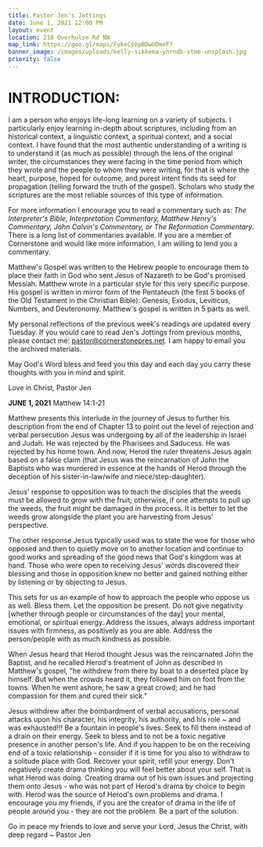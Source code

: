 ```yaml
---
title: Pastor Jen's Jottings
date: June 1, 2021 12:00 PM
layout: event
location: 218 Overhulse Rd NW
map_link: https://goo.gl/maps/FykeCyepBDwUDmeF7
banner_image: /images/uploads/kelly-sikkema-ynrndb-xtme-unsplash.jpg
priority: false
---
```

# **INTRODUCTION:**

I am a person who enjoys life-long learning on a variety of subjects.  I particularly enjoy learning in-depth about scriptures, including from an historical context, a linguistic context, a spiritual context, and a social context. I have found that the most authentic understanding of a writing is to understand it (as much as possible) through the lens of the original writer, the circumstances they were facing in the time period from which they wrote and the people to whom they were writing, for that is where the heart, purpose, hoped for outcome, and purest intent finds its seed for propagation (telling forward the truth of the gospel). Scholars who study the scriptures are the most reliable sources of this type of information. 

For more information I encourage you to read a commentary such as: *The Interpreter's Bible, Interpretation Commentary, Matthew Henry's Commentary, John Calvin's Commentary, or The Reformation Commentary*. There is a long list of commentaries available. If you are a member of Cornerstone and would like more information, I am willing to lend you a commentary.

Matthew's Gospel was written to the Hebrew people to encourage them to place their faith in God who sent Jesus of Nazareth to be God's promised Messiah.  Matthew wrote in a particular style for this very specific purpose. His gospel is written in mirror form of the Pentateuch (the first 5 books of the Old Testament in the Christian Bible): Genesis, Exodus, Leviticus, Numbers, and Deuteronomy. Matthew's gospel is written in 5 parts as well. 

My personal reflections of the previous week's readings are updated every Tuesday. If you would care to read Jen's Jottings from previous months, please contact me: pastor@cornerstonepres.net. I am happy to email you the archived materials.

May God's Word bless and feed you this day and each day you carry these thoughts with you in mind and spirit.

Love in Christ, Pastor Jen

**JUNE 1, 2021**  Matthew 14:1-21

Matthew presents this interlude in the journey of Jesus to further his description from the end of Chapter 13 to point out the level of rejection and verbal persecution Jesus was undergoing by all of the leadership in Israel and Judah.  He was rejected by the Pharisees and Saducess. He was rejected by his home town. And now, Herod the ruler threatens Jesus again based on a false claim (that Jesus was the reincarnation of John the Baptists who was murdered in essence at the hands of Herod through the deception of his sister-in-law/wife and niece/step-daughter).

Jesus' response to opposition was to teach the disciples that the weeds must be allowed to grow with the fruit; otherwise, if one attempts to pull up the weeds, the fruit might be damaged in the process.  It is better to let the weeds grow alongside the plant you are harvesting from Jesus' perspective.

The other response Jesus typically used was to state the woe for those who opposed and then to quietly move on to another location and continue to good works and spreading of the good news that God's kingdom was at hand.  Those who were open to receiving Jesus' words discovered their blessing and those in opposition knew no better and gained nothing either by listening or by objecting to Jesus.

This sets for us an example of how to approach the people who oppose us as well. Bless them. Let the opposition be present. Do not give negativity \[whether through people or circumstances of the day] your mental, emotional, or spiritual energy.  Address the issues, always address important issues with firmness, as positively as you are able.  Address the person/people with as much kindness as possible.

When Jesus heard that Herod thought Jesus was the reincarnated John the Baptist, and he recalled Herod's treatment of John as described in Matthew's gospel, "he withdrew from there by boat to a deserted place by himself. But when the crowds heard it, they followed him on foot from the towns. When he went ashore, he saw a great crowd; and he had compassion for them and cured their sick."

Jesus withdrew after the bombardment of verbal accusations, personal attacks upon his character, his integrity, his authority, and his role ~ and was exhausted!!!  Be a fountain in people's lives. Seek to fill them instead of a drain on their energy.  Seek to bless and to not be a toxic negative presence in another person's life. And if you happen to be on the receiving end of a toxic relationship - consider if it is time for you also to withdraw to a solitude place with God. Recover your spirit, refill your energy. Don't negatively create drama thinking you will feel better about your self. That is what Herod was doing. Creating drama out of his own issues and projecting them onto Jesus - who was not part of Herod's drama by choice to begin with. Herod was the source of Herod's own problems and drama.  I encourage you my friends, if you are the creator of drama in the life of people around you - they are not the problem. Be a part of the solution.

Go in peace my friends to love and serve your Lord, Jesus the Christ, with deep regard ~ Pastor Jen